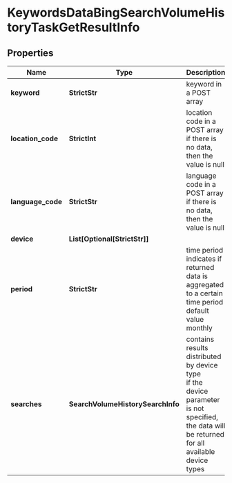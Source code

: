 # KeywordsDataBingSearchVolumeHistoryTaskGetResultInfo


## Properties

| Name | Type | Description | Notes |
|------------ | ------------- | ------------- | -------------|
**keyword** | **StrictStr** | keyword in a POST array |[optional]|
**location_code** | **StrictInt** | location code in a POST array<br>if there is no data, then the value is null |[optional]|
**language_code** | **StrictStr** | language code in a POST array<br>if there is no data, then the value is null |[optional]|
**device** | **List[Optional[StrictStr]]** |  |[optional]|
**period** | **StrictStr** | time period<br>indicates if returned data is aggregated to a certain time period<br>default value monthly |[optional]|
**searches** | **SearchVolumeHistorySearchInfo** | contains results distributed by device type<br>if the device parameter is not specified, the data will be returned for all available device types |[optional]|